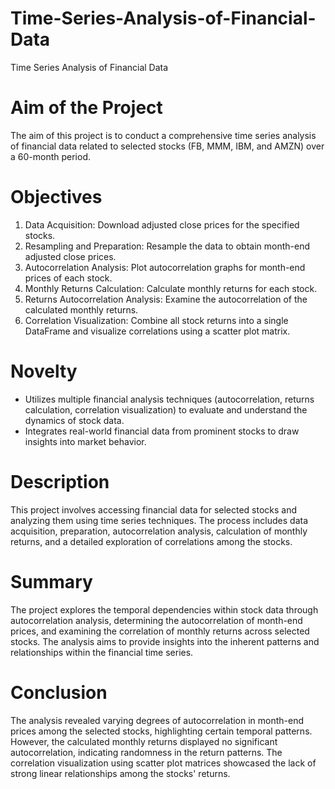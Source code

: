 # Time-Series-Analysis-of-Financial-Data
Time Series Analysis of Financial Data

# Aim of the Project
The aim of this project is to conduct a comprehensive time series analysis of financial data related to selected stocks (FB, MMM, IBM, and AMZN) over a 60-month period. 

# Objectives
1. Data Acquisition: Download adjusted close prices for the specified stocks.
2. Resampling and Preparation: Resample the data to obtain month-end adjusted close prices.
3. Autocorrelation Analysis: Plot autocorrelation graphs for month-end prices of each stock.
4. Monthly Returns Calculation: Calculate monthly returns for each stock.
5. Returns Autocorrelation Analysis: Examine the autocorrelation of the calculated monthly returns.
6. Correlation Visualization: Combine all stock returns into a single DataFrame and visualize correlations using a scatter plot matrix.

# Novelty
- Utilizes multiple financial analysis techniques (autocorrelation, returns calculation, correlation visualization) to evaluate and understand the dynamics of stock data.
- Integrates real-world financial data from prominent stocks to draw insights into market behavior.

# Description
This project involves accessing financial data for selected stocks and analyzing them using time series techniques. The process includes data acquisition, preparation, autocorrelation analysis, calculation of monthly returns, and a detailed exploration of correlations among the stocks.

# Summary
The project explores the temporal dependencies within stock data through autocorrelation analysis, determining the autocorrelation of month-end prices, and examining the correlation of monthly returns across selected stocks. The analysis aims to provide insights into the inherent patterns and relationships within the financial time series.

# Conclusion
The analysis revealed varying degrees of autocorrelation in month-end prices among the selected stocks, highlighting certain temporal patterns. However, the calculated monthly returns displayed no significant autocorrelation, indicating randomness in the return patterns. The correlation visualization using scatter plot matrices showcased the lack of strong linear relationships among the stocks' returns.

